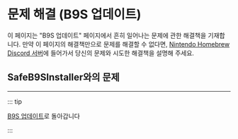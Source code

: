 # 문제 해결 (B9S 업데이트)

이 페이지는 "B9S 업데이트" 페이지에서 흔히 일어나는 문제에 관한 해결책을 기재합니다. 만약 이 페이지의 해결책만으로 문제를 해결할 수 없다면, [Nintendo Homebrew Discord 서버](https://discord.gg/MWxPgEp)에 들어가서 당신의 문제와 시도한 해결책을 설명해 주세요.

## SafeB9SInstaller와의 문제

<!--@include: ./_include/troubleshooting-sb9si-firm.md -->

<!--@include: ./_include/troubleshooting-sb9si-common.md -->

<!--@include: ./_include/troubleshooting-get-help-common.md -->

---

::: tip

[B9S 업데이트](updating-b9s)로 돌아갑니다

:::

<!--@include: ./_include/troubleshooting-return.md -->
